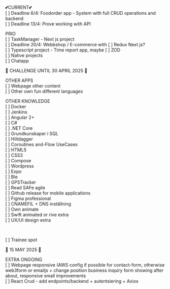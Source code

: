 
💕CURRENT💕 <br>
[ ] Deadline 6/4: Foodorder app - System with full CRUD operations and backend <br>
[ ] Deadline 13/4: Prove working with API <br>

PRIO<br>
[ ] TaskManager - Next js project<br>
[ ] Deadline 20/4: Webbshop / E-commerce with [ ] Redux Next js?  <br> 
[ ] Typescript project - Time report app, maybe [ ] ZOD <br>
[ ] Native projects <br>
[ ] Chatapp  <br>

🚀 CHALLENGE UNTIL 30 APRIL 2025 🚀   

OTHER APPS <br>
[ ] Webpage other content <br>
[ ] Other own fun different languages <br>

OTHER KNOWLEDGE <br>
[ ] Docker <br>
[ ] Jenkins <br>
[ ] Angular 2+ <br>
[ ] C# <br>
[ ] .NET Core <br>
[ ] Grundkunskaper i SQL <br>
[ ] Hiltdagger <br>
[ ] Coroutines and-Flow UseCases <br>
[ ] HTML5 <br>
[ ] CSS3 <br>
[ ] Compose <br>
[ ] Wordpress <br>
[ ] Expo <br>
[ ] Ble <br>
[ ] GPSTracker <br>
[ ] Read SAFe agile <br>
[ ] Github release for mobile applications <br>
[ ] Figma professional <br>
[ ] CNAMEFIL + DNS inställning<br>
[ ] Own animate <br>
[ ] Swift animated or rive extra <br>
[ ] UX/UI design extra <br>


<br>

[ ] Trainee spot

🚀 15 MAY 2025 🚀 

EXTRA ONGOING<br>
[ ] Webpage responsive (AWS config if possible for contact-form, otherwise web3form or emailjs + change position business inquiry form showing after about, responsive small improvements <br>
[ ] React Crud - add endpoints/backend + autentsiering + Axios <br>
